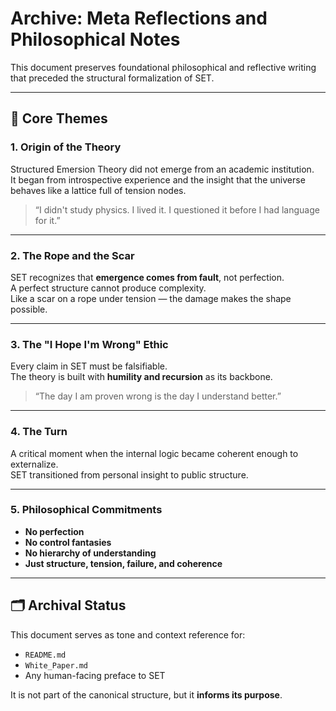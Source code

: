 
# Archive: Meta Reflections and Philosophical Notes

This document preserves foundational philosophical and reflective writing that preceded the structural formalization of SET.

---

## 🧠 Core Themes

### 1. Origin of the Theory  
Structured Emersion Theory did not emerge from an academic institution.  
It began from introspective experience and the insight that the universe behaves like a lattice full of tension nodes.

> “I didn't study physics. I lived it. I questioned it before I had language for it.”

---

### 2. The Rope and the Scar  
SET recognizes that **emergence comes from fault**, not perfection.  
A perfect structure cannot produce complexity.  
Like a scar on a rope under tension — the damage makes the shape possible.

---

### 3. The "I Hope I'm Wrong" Ethic  
Every claim in SET must be falsifiable.  
The theory is built with **humility and recursion** as its backbone.

> “The day I am proven wrong is the day I understand better.”

---

### 4. The Turn  
A critical moment when the internal logic became coherent enough to externalize.  
SET transitioned from personal insight to public structure.

---

### 5. Philosophical Commitments  
- **No perfection**  
- **No control fantasies**  
- **No hierarchy of understanding**  
- **Just structure, tension, failure, and coherence**

---

## 🗂 Archival Status

This document serves as tone and context reference for:
- `README.md`
- `White_Paper.md`
- Any human-facing preface to SET

It is not part of the canonical structure, but it **informs its purpose**.
